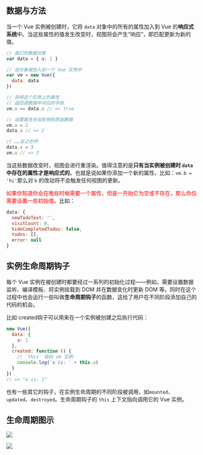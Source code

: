 ## 数据与方法

当一个 Vue 实例被创建时，它将 `data` 对象中的所有的属性加入到 Vue 的**响应式系统**中。当这些属性的值发生改变时，视图将会产生“响应”，即匹配更新为新的值。

```js
// 我们的数据对象
var data = { a: 1 }

// 该对象被加入到一个 Vue 实例中
var vm = new Vue({
  data: data
})

// 获得这个实例上的属性
// 返回源数据中对应的字段
vm.a == data.a // => true

// 设置属性也会影响到原始数据
vm.a = 2
data.a // => 2

// ……反之亦然
data.a = 3
vm.a // => 3
```

当这些数据改变时，视图会进行重渲染。值得注意的是**只有当实例被创建时 `data` 中存在的属性才是响应式的**。也就是说如果你添加一个新的属性，比如：`vm.b = 'hi'`那么对 `b` 的改动将不会触发任何视图的更新。

<font color=red>如果你知道你会在晚些时候需要一个属性，但是一开始它为空或不存在，那么你仅需要设置一些初始值。</font>比如：

```js
data: {
  newTodoText: '',
  visitCount: 0,
  hideCompletedTodos: false,
  todos: [],
  error: null
}
```

## 实例生命周期钩子

每个 Vue 实例在被创建时都要经过一系列的初始化过程——例如，需要设置数据监听、编译模板、将实例挂载到 DOM 并在数据变化时更新 DOM 等。同时在这个过程中也会运行一些叫做**生命周期钩子**的函数，这给了用户在不同阶段添加自己的代码的机会。

比如 created钩子可以用来在一个实例被创建之后执行代码：

```js
new Vue({
  data: {
    a: 1
  },
  created: function () {
    // `this` 指向 vm 实例
    console.log('a is: ' + this.a)
  }
})
// => "a is: 1"
```

也有一些其它的钩子，在实例生命周期的不同阶段被调用，如`mounted`、`updated`、`destroyed`。生命周期钩子的 `this` 上下文指向调用它的 Vue 实例。

## 生命周期图示

![](D:\Work\TyporaNotes\note\前端知识\vue学习\pict\1-1.png)

![](D:\Work\TyporaNotes\note\前端知识\vue学习\pict\1-2.png)

